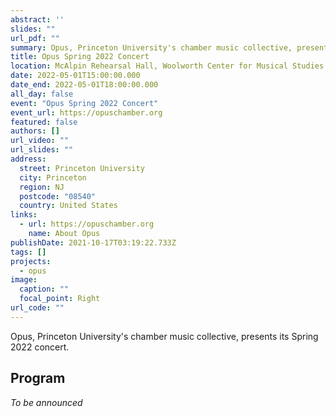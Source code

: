 ```yaml
---
abstract: ''
slides: ""
url_pdf: ""
summary: Opus, Princeton University's chamber music collective, presents its Spring 2022 program.
title: Opus Spring 2022 Concert
location: McAlpin Rehearsal Hall, Woolworth Center for Musical Studies
date: 2022-05-01T15:00:00.000
date_end: 2022-05-01T18:00:00.000
all_day: false
event: "Opus Spring 2022 Concert"
event_url: https://opuschamber.org
featured: false
authors: []
url_video: ""
url_slides: ""
address:
  street: Princeton University
  city: Princeton
  region: NJ
  postcode: "08540"
  country: United States
links:
  - url: https://opuschamber.org
    name: About Opus
publishDate: 2021-10-17T03:19:22.733Z
tags: []
projects:
  - opus
image:
  caption: ""
  focal_point: Right
url_code: ""
---
```

Opus, Princeton University's chamber music collective, presents its Spring 2022 concert.

## Program
*To be announced*
